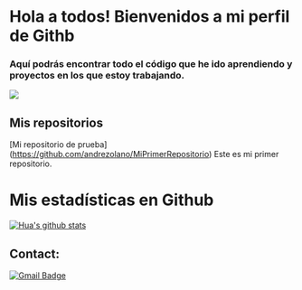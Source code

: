 # Hola a todos! Bienvenidos a mi perfil de Githb

### Aquí podrás encontrar todo el código que he ido aprendiendo y proyectos en los que estoy trabajando.

![](https://eu01.edcwb.com/buscador/img/centros/logogrande/54264-96ad66dde92147e5a95f5750cd9132d3.jpg)

## Mis repositorios

[Mi repositorio de prueba] (https://github.com/andrezolano/MiPrimerRepositorio) Este es mi primer repositorio.

# Mis estadísticas en Github
[![Hua's github stats](https://github-readme-stats.vercel.app/api?username=andrezolano&show_icons=true&theme=dark)](https://github.com/andrezolano/github-readme-stats)

## Contact:
[![Gmail Badge](https://img.shields.io/badge/andrezolanove@gmail.com-D14836?style=for-the-badge&logo=gmail&logoColor=white&link=mailto:andrezolano.ve@gmail.com)](mailto:andrezolano.ve@gmail.com)
